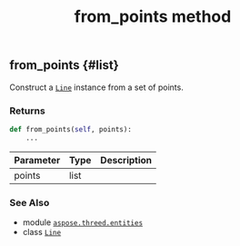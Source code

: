 ﻿---
title: from_points method
second_title: Aspose.3D for Python via .NET API References
description: 
type: docs
weight: 30
url: /python-net/aspose.threed.entities/line/from_points/
is_root: false
---

## from_points {#list}

Construct a [`Line`](/3d/python-net/aspose.threed.entities/line) instance from a set of points.


### Returns 





```python
def from_points(self, points):
    ...
```


| Parameter | Type | Description |
| :- | :- | :- |
| points | list |  |



### See Also
* module [`aspose.threed.entities`](../../)
* class [`Line`](/3d/python-net/aspose.threed.entities/line)
